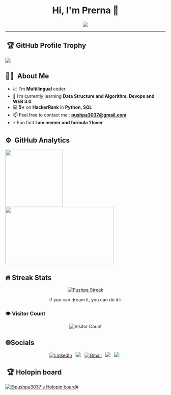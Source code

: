 <h1 align="center">Hi, I'm Prerna 👋</h1>

<p align="center">
  <a href="https://github.com/DenverCoder1/readme-typing-svg">
    <img src="https://readme-typing-svg.herokuapp.com?lines=🤖+AIML+Student+%7C+B.Tech+3rd+Year;✨+Machine+Learning+Explorer;🧠+Neural+Nets+and+Chill!!;📚+Always+Learning+something+new;🌍+AI+for+a+better+future&center=true&width=700&height=75">
  </a>
</p>

<p></p>

---

## &nbsp;🏆 GitHub Profile Trophy

<img src="https://github-profile-trophy.vercel.app/?username=pushpa3037&theme=juicyfresh&no-bg=true" />

## 👨‍💻  &nbsp;About Me 
- 📈 I'm **Multilingual** coder
- 🌱 I’m currently learning **Data Structure and Algorithm, Devops and WEB 3.0**
- 💻 **5⭐** on **HackerRank** in **Python, SQL**
- 📫 Feel free to contact me : **pushpa3037@gmail.com**
- ⚡ Fun fact **I am memer and formula 1 lover**

</p>

## ⚙️ &nbsp;GitHub Analytics
<p align="left"> 
<a href="https://github.com/pushpa3037"> 
<img height="180em" src="https://github-readme-stats-eight-theta.vercel.app/api?username=pushpa3037&show_icons=true&theme=algolia&include_all_commits=true&count_private=true"/> 
<img height="180em" width = "340em" src="https://github-readme-stats-eight-theta.vercel.app/api/top-langs/?username=pushpa3037&layout=compact&langs_count=8&theme=algolia"/> 
</a>
</p>

## 🔥 Streak Stats

<!-- GitHub Readme Streak Stats - https://github.com/DenverCoder1/github-readme-streak-stats -->
<p align="center">
  <a href="https://github.com/DenverCoder1/github-readme-streak-stats">
    <img title="🔥" alt="Pushpa Streak" src="https://github-readme-streak-stats.herokuapp.com/?user=pushpa3037&theme=monokai-metallian&hide_border=true"/>
  </a>
  <p align="center"> If you can dream it, you can do it🔥 </p>
</p>

<h3 align="">👁️ Visitor Count</h3>
<p align="center">
  <img src="https://count.getloli.com/get/@pushpa3037?theme=rule34" alt="Visitor Count" />
</p>



## 🌐Socials

<div align="center" width=full>
<a href="https://www.linkedin.com/in/patilprerna/"><img alt="LinkedIn" src="https://img.shields.io/badge/Linkedin%20-%230077B5.svg?&style=flat&logo=linkedin&logoColor=white"/></a> &nbsp;
<a href="https://www.instagram.com/patil.prernaa/"><img src="https://img.shields.io/badge/InstaGram-E4405F?style=flat&logo=Instagram&logoColor=white"/></a> &nbsp;
<a href="mailto:patilprerna230@gmail.com"><img alt="Gmail" src="https://img.shields.io/badge/Gmail-D14836?style=flat&logo=gmail&logoColor=white" /></a> &nbsp;
<a href="https://www.hackerrank.com/profile/prerna"><img src="https://img.shields.io/badge/-HackerRank-E4405F?style=flat&logo=HackerRank&logoColor=white"/></a> &nbsp;
<a href="https://leetcode.com/patilprerna/"><img src="https://img.shields.io/badge/-LeetCode-E4405F?style=flat&logo=LeetCode&logoColor=white"/></a> &nbsp;
</div>


## &nbsp;🏆 Holopin board 
[![@pushpa3037's Holopin board](https://holopin.me/pushpa3037)](https://holopin.io/@pushpa3037)#
